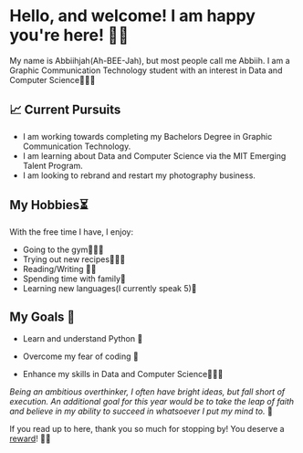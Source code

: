 # Hello, and welcome! I am happy you're here! 🌱🫧

My name is Abbiihjah(Ah-BEE-Jah), but most people call me Abbiih.
I am a Graphic Communication Technology student with an interest in Data
and Computer Science👩🏾‍💻

## 📈 Current Pursuits

* I am working towards completing my Bachelors Degree in Graphic Communication Technology.
* I am learning about Data and Computer Science via the MIT Emerging Talent Program.
* I am looking to rebrand and restart my photography business.

## My Hobbies⏳

With the free time I have, I enjoy:

* Going to the gym🏋🏾‍♀️
* Trying out new recipes👩🏾‍🍳
* Reading/Writing ✍🏾
* Spending time with family🌟
* Learning new languages(I currently speak 5)💬

## My Goals 🎯

* Learn and understand Python 🐍

* Overcome my fear of coding 🫣

* Enhance my skills in Data and Computer Science👩🏾‍💻

_Being an ambitious overthinker, I often have bright ideas, but fall short of execution.
An additional goal for this year would be to take the leap of faith and believe
in my
ability to succeed in whatsoever I put my mind to._ 💭

If you read up to here, thank you so much for stopping by!
You deserve a [reward](https://thenicestplace.net/)! ✌🏾
